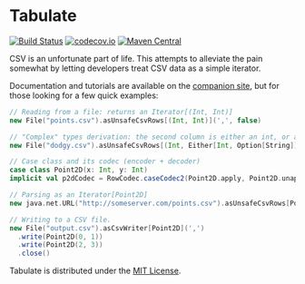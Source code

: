 # Tabulate

[![Build Status](https://travis-ci.org/nrinaudo/tabulate.svg?branch=master)](https://travis-ci.org/nrinaudo/tabulate)
[![codecov.io](http://codecov.io/github/nrinaudo/tabulate/coverage.svg?branch=master)](http://codecov.io/github/nrinaudo/tabulate?branch=v0.1.4)
[![Maven Central](https://maven-badges.herokuapp.com/maven-central/nrinaudo/tabulate_2.11/badge.svg)](https://maven-badges.herokuapp.com/maven-central/nrinaudo/tabulate_2.11)

CSV is an unfortunate part of life. This attempts to alleviate the pain somewhat by letting developers treat CSV data
as a simple iterator.

Documentation and tutorials are available on the [companion site](https://nrinaudo.github.io/tabulate/), but for those
looking for a few quick examples:

```scala
// Reading from a file: returns an Iterator[(Int, Int)]
new File("points.csv").asUnsafeCsvRows[(Int, Int)](',', false)

// "Complex" types derivation: the second column is either an int, or a string that might be empty.
new File("dodgy.csv").asUnsafeCsvRows[(Int, Either[Int, Option[String]])](',', false)

// Case class and its codec (encoder + decoder)
case class Point2D(x: Int, y: Int)
implicit val p2dCodec = RowCodec.caseCodec2(Point2D.apply, Point2D.unapply)(0, 1)

// Parsing as an Iterator[Point2D]
new java.net.URL("http://someserver.com/points.csv").asUnsafeCsvRows[Point2D](',', true)

// Writing to a CSV file.
new File("output.csv").asCsvWriter[Point2D](',')
  .write(Point2D(0, 1))
  .write(Point2D(2, 3))
  .close()
```

Tabulate is distributed under the [MIT License](http://opensource.org/licenses/mit-license.php).
